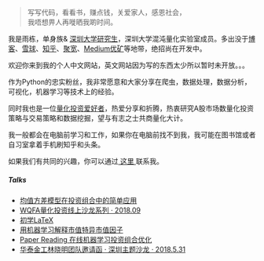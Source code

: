 > 写写代码，看看书，赚点钱，关爱家人，感恩社会，  
> 我唔想畀人再嘥晒我啲时间。


我是雨栋，单身族&amp; [深圳大学研究生](https://www1.szu.edu.cn/szu.asp)，深圳大学混沌量化实验室成员。多出没于[博客](https://ownyulife.top/)、[雪球](https://xueqiu.com/u/5490883430)、[知乎](https://www.zhihu.com/people/yu-dong-99-52/activities)、[聚宽](https://www.joinquant.com/community)、[Medium](https://towardsdatascience.com/questions-96667b06af5)[优矿](https://uqer.io/)等地带，绝招尚在开发中。

欢迎你来到我的个人中文网站，英文网站因为写的东西太少所以暂时未开放。。。


作为Python的忠实粉丝，我非常愿意和大家分享在爬虫，数据处理，数据分析，可视化，机器学习等技术上的经验。

同时我也是一位[量化投资爱好者](https://www.joinquant.com/community)，热爱分享和折腾，热衷研究A股市场数量化投资策略与交易策略和数据挖掘，望与有志之士共商量化大计。


我一般都会在电脑前学习和工作，如果你在电脑前找不到我，我可能在图书馆或者自习室拿着手机刷知乎和头条。


<p>如果我们有共同的兴趣，你可以通过<a href="mailto:1115223619@qq.com"> 这里 </a>联系我。</p>



##### Talks
- [均值方差模型在投资组合中的简单应用](https://www.joinquant.com/post/14466?tag=algorithm)
-  [WQFA量化投资线上沙龙系列 · 2018.09](https://xueqiu.com/8101490217/112157543)
- [初学LaTeX](http://www.latexstudio.net/archives/51473.html)
- [用机器学习解释市值特异市值因子](https://uqer.io/v3/community/share/5b62a0346bc6270117bf5128)
- [Paper Reading 在线机器学习投资组合优化](https://uqer.io/v3/community/share/5b83fc8feec1e3012e8f37c4)
- [华泰金工林晓明团队邀请函 · 深圳主题沙龙 · 2018.5.31](https://xueqiu.com/1952901955/107695239)